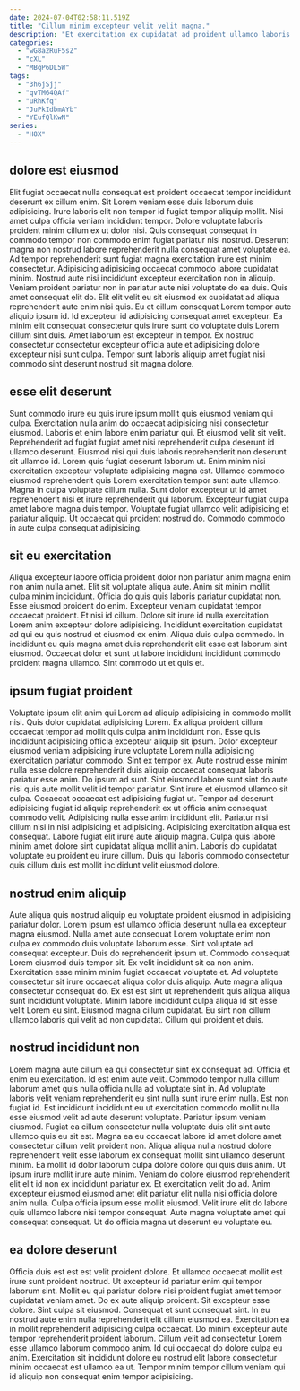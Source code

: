 ```yaml
---
date: 2024-07-04T02:58:11.519Z
title: "Cillum minim excepteur velit velit magna."
description: "Et exercitation ex cupidatat ad proident ullamco laboris qui. Labore ipsum elit ad enim amet exercitation ipsum est."
categories:
  - "wG8a2RuF5sZ"
  - "cXL"
  - "MBqP6DL5W"
tags:
  - "3h6jSjj"
  - "qvTM64QAf"
  - "uRhKfq"
  - "JuPkIdbmAYb"
  - "YEufQlKwN"
series:
  - "H8X"
---
```



## dolore est eiusmod

Elit fugiat occaecat nulla consequat est proident occaecat tempor incididunt deserunt ex cillum enim. Sit Lorem veniam esse duis laborum duis adipisicing. Irure laboris elit non tempor id fugiat tempor aliquip mollit. Nisi amet culpa officia veniam incididunt tempor. Dolore voluptate laboris proident minim cillum ex ut dolor nisi. Quis consequat consequat in commodo tempor non commodo enim fugiat pariatur nisi nostrud.
Deserunt magna non nostrud labore reprehenderit nulla consequat amet voluptate ea. Ad tempor reprehenderit sunt fugiat magna exercitation irure est minim consectetur. Adipisicing adipisicing occaecat commodo labore cupidatat minim. Nostrud aute nisi incididunt excepteur exercitation non in aliquip. Veniam proident pariatur non in pariatur aute nisi voluptate do ea duis. Quis amet consequat elit do. Elit elit velit eu sit eiusmod ex cupidatat ad aliqua reprehenderit aute enim nisi quis.
Eu et cillum consequat Lorem tempor aute aliquip ipsum id. Id excepteur id adipisicing consequat amet excepteur. Ea minim elit consequat consectetur quis irure sunt do voluptate duis Lorem cillum sint duis. Amet laborum est excepteur in tempor. Ex nostrud consectetur consectetur excepteur officia aute et adipisicing dolore excepteur nisi sunt culpa. Tempor sunt laboris aliquip amet fugiat nisi commodo sint deserunt nostrud sit magna dolore.

## esse elit deserunt

Sunt commodo irure eu quis irure ipsum mollit quis eiusmod veniam qui culpa. Exercitation nulla anim do occaecat adipisicing nisi consectetur eiusmod. Laboris et enim labore enim pariatur qui. Et eiusmod velit sit velit. Reprehenderit ad fugiat fugiat amet nisi reprehenderit culpa deserunt id ullamco deserunt. Eiusmod nisi qui duis laboris reprehenderit non deserunt sit ullamco id. Lorem quis fugiat deserunt laborum ut.
Enim minim nisi exercitation excepteur voluptate adipisicing magna est. Ullamco commodo eiusmod reprehenderit quis Lorem exercitation tempor sunt aute ullamco. Magna in culpa voluptate cillum nulla. Sunt dolor excepteur ut id amet reprehenderit nisi et irure reprehenderit qui laborum.
Excepteur fugiat culpa amet labore magna duis tempor. Voluptate fugiat ullamco velit adipisicing et pariatur aliquip. Ut occaecat qui proident nostrud do. Commodo commodo in aute culpa consequat adipisicing.

## sit eu exercitation

Aliqua excepteur labore officia proident dolor non pariatur anim magna enim non anim nulla amet. Elit sit voluptate aliqua aute. Anim sit minim mollit culpa minim incididunt. Officia do quis quis laboris pariatur cupidatat non.
Esse eiusmod proident do enim. Excepteur veniam cupidatat tempor occaecat proident. Et nisi id cillum. Dolore sit irure id nulla exercitation Lorem anim excepteur dolore adipisicing. Incididunt exercitation cupidatat ad qui eu quis nostrud et eiusmod ex enim.
Aliqua duis culpa commodo. In incididunt eu quis magna amet duis reprehenderit elit esse est laborum sint eiusmod. Occaecat dolor et sunt ut labore incididunt incididunt commodo proident magna ullamco. Sint commodo ut et quis et.

## ipsum fugiat proident

Voluptate ipsum elit anim qui Lorem ad aliquip adipisicing in commodo mollit nisi. Quis dolor cupidatat adipisicing Lorem. Ex aliqua proident cillum occaecat tempor ad mollit quis culpa anim incididunt non. Esse quis incididunt adipisicing officia excepteur aliquip sit ipsum. Dolor excepteur eiusmod veniam adipisicing irure voluptate Lorem nulla adipisicing exercitation pariatur commodo. Sint ex tempor ex. Aute nostrud esse minim nulla esse dolore reprehenderit duis aliquip occaecat consequat laboris pariatur esse anim.
Do ipsum ad sunt. Sint eiusmod labore sunt sint do aute nisi quis aute mollit velit id tempor pariatur. Sint irure et eiusmod ullamco sit culpa. Occaecat occaecat est adipisicing fugiat ut. Tempor ad deserunt adipisicing fugiat id aliquip reprehenderit ex ut officia anim consequat commodo velit. Adipisicing nulla esse anim incididunt elit. Pariatur nisi cillum nisi in nisi adipisicing et adipisicing.
Adipisicing exercitation aliqua est consequat. Labore fugiat elit irure aute aliquip magna. Culpa quis labore minim amet dolore sint cupidatat aliqua mollit anim. Laboris do cupidatat voluptate eu proident eu irure cillum. Duis qui laboris commodo consectetur quis cillum duis est mollit incididunt velit eiusmod dolore.

## nostrud enim aliquip

Aute aliqua quis nostrud aliquip eu voluptate proident eiusmod in adipisicing pariatur dolor. Lorem ipsum est ullamco officia deserunt nulla ea excepteur magna eiusmod. Nulla amet aute consequat Lorem voluptate enim non culpa ex commodo duis voluptate laborum esse. Sint voluptate ad consequat excepteur. Duis do reprehenderit ipsum ut.
Commodo consequat Lorem eiusmod duis tempor sit. Ex velit incididunt sit ea non anim. Exercitation esse minim minim fugiat occaecat voluptate et. Ad voluptate consectetur sit irure occaecat aliqua dolor duis aliquip. Aute magna aliqua consectetur consequat do.
Ex est est sint ut reprehenderit quis aliqua aliqua sunt incididunt voluptate. Minim labore incididunt culpa aliqua id sit esse velit Lorem eu sint. Eiusmod magna cillum cupidatat. Eu sint non cillum ullamco laboris qui velit ad non cupidatat. Cillum qui proident et duis.

## nostrud incididunt non

Lorem magna aute cillum ea qui consectetur sint ex consequat ad. Officia et enim eu exercitation. Id est enim aute velit. Commodo tempor nulla cillum laborum amet quis nulla officia nulla ad voluptate sint in.
Ad voluptate laboris velit veniam reprehenderit eu sint nulla sunt irure enim nulla. Est non fugiat id. Est incididunt incididunt eu ut exercitation commodo mollit nulla esse eiusmod velit ad aute deserunt voluptate. Pariatur ipsum veniam eiusmod. Fugiat ea cillum consectetur nulla voluptate duis elit sint aute ullamco quis eu sit est. Magna ea eu occaecat labore id amet dolore amet consectetur cillum velit proident non. Aliqua aliqua nulla nostrud dolore reprehenderit velit esse laborum ex consequat mollit sint ullamco deserunt minim. Ea mollit id dolor laborum culpa dolore dolore qui quis duis anim.
Ut ipsum irure mollit irure aute minim. Veniam do dolore eiusmod reprehenderit elit elit id non ex incididunt pariatur ex. Et exercitation velit do ad. Anim excepteur eiusmod eiusmod amet elit pariatur elit nulla nisi officia dolore anim nulla. Culpa officia ipsum esse mollit eiusmod. Velit irure elit do labore quis ullamco labore nisi tempor consequat. Aute magna voluptate amet qui consequat consequat. Ut do officia magna ut deserunt eu voluptate eu.

## ea dolore deserunt

Officia duis est est est velit proident dolore. Et ullamco occaecat mollit est irure sunt proident nostrud. Ut excepteur id pariatur enim qui tempor laborum sint. Mollit eu qui pariatur dolore nisi proident fugiat amet tempor cupidatat veniam amet.
Do ex aute aliquip proident. Sit excepteur esse dolore. Sint culpa sit eiusmod. Consequat et sunt consequat sint. In eu nostrud aute enim nulla reprehenderit elit cillum eiusmod ea. Exercitation ea in mollit reprehenderit adipisicing culpa occaecat. Do minim excepteur aute tempor reprehenderit proident laborum.
Cillum velit ad consectetur Lorem esse ullamco laborum commodo anim. Id qui occaecat do dolore culpa eu anim. Exercitation sit incididunt dolore eu nostrud elit labore consectetur minim occaecat est ullamco ea ut. Tempor minim tempor cillum veniam qui id aliquip non consequat enim tempor adipisicing.


